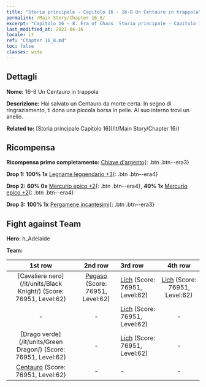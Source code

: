 ```yaml
---
title: "Storia principale - Capitolo 16 - 16-8 Un Centauro in trappola"
permalink: /Main Story/Chapter 16_8/
excerpt: "Capitolo 16 - 8. Era of Chaos  Storia principale - Capitolo 16_8. 16-8 Un Centauro in trappola"
last_modified_at: 2021-04-16
locale: it
ref: "Chapter 16_8.md"
toc: false
classes: wide
---
```


## Dettagli

 **Nome:** 16-8 Un Centauro in trappola

 **Descrizione:** Hai salvato un Centauro da morte certa. In segno di ringraziamento, ti dona una piccola borsa in pelle. Al suo interno trovi un anello.

 **Related to:** [Storia principale Capitolo 16](/it/Main Story/Chapter 16/)

## Ricompensa

 **Ricompensa primo completamento:** [Chiave d'argento](/it/Items/con_693/){: .btn .btn--era3}

 **Drop 1:** **100% 1x** [Legname leggendario +3](/it/Items/mat_55/){: .btn .btn--era4}

 **Drop 2:** **60% 0x** [Mercurio epico +2](/it/Items/mat_49/){: .btn .btn--era4}, **40% 1x** [Mercurio epico +2](/it/Items/mat_49/){: .btn .btn--era4}

 **Drop 3:** **100% 1x** [Pergamene incantesimi](/it/Items/con_694/){: .btn .btn--era3}


## Fight against Team
 **Hero:** h_Adelaide

 **Team:**


  | 1st row | 2nd row | 3rd row | 4th row |
  |:----:|:----:|:----|:----:|
  | [Cavaliere nero](/it/units/Black Knight/) (Score: 76951, Level:62)  | [Pegaso](/it/units/Pegasus/) (Score: 76951, Level:62)  | [Lich](/it/units/Lich/) (Score: 76951, Level:62)  | [Lich](/it/units/Lich/) (Score: 76951, Level:62)  |
  | - | - | [Lich](/it/units/Lich/) (Score: 76951, Level:62)  | - |
  | [Drago verde](/it/units/Green Dragon/) (Score: 76951, Level:62)  | - | [Lich](/it/units/Lich/) (Score: 76951, Level:62)  | - |
  | [Centauro](/it/units/Centaur/) (Score: 76951, Level:62)  | - | - | - |


